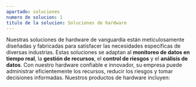 ```yaml
---
apartado: soluciones
numero de solucion: 1
titulo de la solucion: Soluciones de hardware
---
```


Nuestras soluciones de hardware de vanguardia están meticulosamente diseñadas y fabricadas para satisfacer las necesidades específicas de diversas industrias. Estas soluciones se adaptan al **monitoreo de datos en tiempo real**, la **gestión de recursos**, el **control de riesgos** y el **análisis de datos**.
Con nuestro hardware confiable e innovador, su empresa puede administrar eficientemente los recursos, reducir los riesgos y tomar decisiones informadas. Nuestros productos de hardware incluyen: